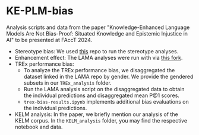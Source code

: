 # KE-PLM-bias

Analysis scripts and data from the paper "Knowledge-Enhanced Language Models Are Not Bias-Proof: Situated Knowledge and Epistemic Injustice in AI"
to be presented at FAccT 2024.


- Stereotype bias: We used [this](https://github.com/McGill-NLP/bias-bench) repo to run the stereotype analyses.
- Enhancement effect: The LAMA analyses were run with via [this fork](https://github.com/morioka/LAMA).
- TREx performance bias:
   - To analyze the TREx performance bias, we disaggregated the dataset linked in the LAMA repo by gender. We provide the gendered subsets in our `TREx_analysis` folder.
   - Run the LAMA analysis script on the disaggregated data to obtain the individual predictions and disaggregated mean P@1 scores.
   - `trex-bias-results.ipynb` implements additional bias evaluations on the individual predictions.
- KELM analysis: In the paper, we briefly mention our analysis of the KELM corpus. In the `KELM_analysis` folder, you may find the respective notebook and data.

